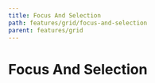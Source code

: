 ```yaml
---
title: Focus And Selection
path: features/grid/focus-and-selection
parent: features/grid
---
```

# Focus And Selection

<div pbl-example-view="pbl-focus-and-selection-example"></div>
